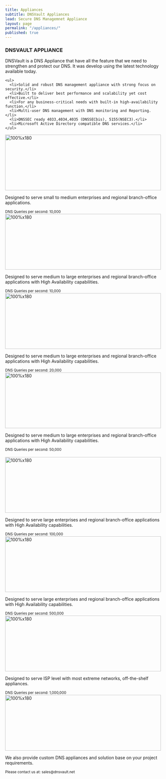 ```yaml
---
title: Appliances
subtitle: DNSVault Appliances
lead: Secure DNS Managemnet Appliance
layout: page
permalink: "/appliances/"
published: true
---
```


<div class="card">
  <div class="card-body">
    <h3 class="card-title text-center">DNSVAULT APPLIANCE</h3>
    <p>DNSVault is a DNS Appliance that have all the feature that we need to strengthen and protect our DNS. It was develop using the latest technology available today.</p>

    <ul>
      <li>Solid and robust DNS management appliance with strong focus on security.</li>
      <li>Built to deliver best performance and scalability yet cost effective.</li>
      <li>For any business-critical needs with built-in high-availability function.</li>
      <li>Multi-user DNS management with DNS monitoring and Reporting.</li>
      <li>DNSSEC ready 4033,4034,4035 (DNSSECbis), 5155(NSEC3).</li>
      <li>Microsoft Active Directory compatible DNS services.</li>
    </ul>
  </div>
</div>

<div class="card-deck">
  <div class="card">
    <img class="card-img-top img-thumbnail" data-src="holder.js/100px200?text=DNSVault 10R &bg=#212121&size=15" alt="100%x180" data-holder-rendered="true" style="height: 180px; width: 100%; display: block;">
    <div class="card-body">
      <p class="card-text">Designed to serve small to medium enterprises and regional branch-office applications.</p>
    </div>
    <div class="card-footer">
      <small class="text-muted">DNS Queries per second: 10,000</small>
    </div>
  </div>
  <div class="card">
    <img class="card-img-top img-thumbnail" data-src="holder.js/100px200?text=DNSVault 10RR &bg=#212121&size=15" alt="100%x180" data-holder-rendered="true" style="height: 180px; width: 100%; display: block;">
    <div class="card-body">
      <p class="card-text">Designed to serve medium to large enterprises and regional branch-office applications with High Availability capabilities.</p>
    </div>
    <div class="card-footer">
      <small class="text-muted">DNS Queries per second: 10,000</small>
    </div>
  </div>
  <div class="card">
    <img class="card-img-top img-thumbnail" data-src="holder.js/100px200?text=DNSVault 20RR &bg=#212121&size=15" alt="100%x180" data-holder-rendered="true" style="height: 180px; width: 100%; display: block;">
    <div class="card-body">
      <p class="card-text">Designed to serve medium to large enterprises and regional branch-office applications with High Availability capabilities.</p>
    </div>
    <div class="card-footer">
      <small class="text-muted">DNS Queries per second: 20,000</small>
    </div>
  </div>
  <div class="card">
    <img class="card-img-top img-thumbnail" data-src="holder.js/100px200?text=DNSVault 50RR &bg=#212121&size=15" alt="100%x180" data-holder-rendered="true" style="height: 180px; width: 100%; display: block;">
    <div class="card-body">
      <p class="card-text">Designed to serve medium to large enterprises and regional branch-office applications with High Availability capabilities.</p>
    </div>
    <div class="card-footer">
      <small class="text-muted">DNS Queries per second: 50,000</small>
    </div>
  </div>
</div>
<br>
<div class="card-deck">
  <div class="card">
    <img class="card-img-top img-thumbnail" data-src="holder.js/100px200?text=DNSVault 100RR &bg=#212121&size=15" alt="100%x180" data-holder-rendered="true" style="height: 180px; width: 100%; display: block;">
    <div class="card-body">
      <p class="card-text">Designed to serve large enterprises and regional branch-office applications with High Availability capabilities.</p>
    </div>
    <div class="card-footer">
      <small class="text-muted">DNS Queries per second: 100,000</small>
    </div>
  </div>
  <div class="card">
    <img class="card-img-top img-thumbnail" data-src="holder.js/100px200?text=DNSVault 500RR &bg=#212121&size=15" alt="100%x180" data-holder-rendered="true" style="height: 180px; width: 100%; display: block;">
    <div class="card-body">
      <p class="card-text">Designed to serve large enterprises and regional branch-office applications with High Availability capabilities.</p>
    </div>
    <div class="card-footer">
      <small class="text-muted">DNS Queries per second: 500,000</small>
    </div>
  </div>
  <div class="card">
    <img class="card-img-top img-thumbnail" data-src="holder.js/100px200?text=DNSVault 1J &bg=#212121&size=15" alt="100%x180" data-holder-rendered="true" style="height: 180px; width: 100%; display: block;">
    <div class="card-body">
      <p class="card-text">Designed to serve ISP level with most extreme networks, off-the-shelf appliances.</p>
    </div>
    <div class="card-footer">
      <small class="text-muted">DNS Queries per second: 1,000,000</small>
    </div>
  </div>
  <div class="card">
    <img class="card-img-top img-thumbnail" data-src="holder.js/100px200?text=CUSTOM&bg=#212121&size=15" alt="100%x180" data-holder-rendered="true" style="height: 180px; width: 100%; display: block;">
    <div class="card-body">
      <p class="card-text">We also provide custom DNS appliances and solution base on your project requirements.</p>
    </div>
    <div class="card-footer">
      <small class="text-muted">Please contact us at: sales@dnsvault.net</small>
    </div>
  </div>